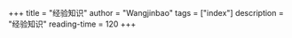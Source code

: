 +++
title = "经验知识"
author = "Wangjinbao"
tags = ["index"]
description = "经验知识"
reading-time = 120
+++

